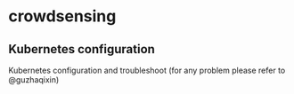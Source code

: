 # crowdsensing
## Kubernetes configuration
Kubernetes configuration and troubleshoot (for any problem please refer to @guzhaqixin)
